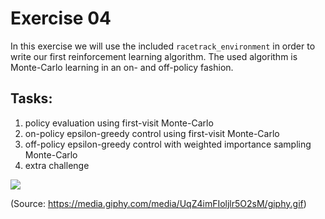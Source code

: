# Exercise 04
In this exercise we will use the included `racetrack_environment` in order to write our first reinforcement learning algorithm. 
The used algorithm is Monte-Carlo learning in an on- and off-policy fashion.
## Tasks:
  1. policy evaluation using first-visit Monte-Carlo
  2. on-policy epsilon-greedy control using first-visit Monte-Carlo
  3. off-policy epsilon-greedy control with weighted importance sampling Monte-Carlo
  4. extra challenge
  
  ![](https://media.giphy.com/media/UqZ4imFIoljlr5O2sM/giphy.gif)
  
  (Source: https://media.giphy.com/media/UqZ4imFIoljlr5O2sM/giphy.gif)
